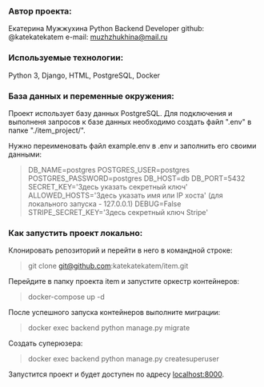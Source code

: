 ### **Автор проекта:**

Екатерина Мужжухина
Python Backend Developer
github: @katekatekatem
e-mail: muzhzhukhina@mail.ru


### **Используемые технологии:**

Python 3, Django, HTML, PostgreSQL, Docker


### **База данных и переменные окружения:**

Проект использует базу данных PostgreSQL.
Для подключения и выполненя запросов к базе данных необходимо создать файл ".env" в папке "./item_project/".

Нужно переименовать файл example.env в .env и заполнить его своими данными:

> DB_NAME=postgres
> POSTGRES_USER=postgres
> POSTGRES_PASSWORD=postgres
> DB_HOST=db
> DB_PORT=5432
> SECRET_KEY='Здесь указать секретный ключ'
> ALLOWED_HOSTS='Здесь указать имя или IP хоста' (для локального запуска - 127.0.0.1)
> DEBUG=False
> STRIPE_SECRET_KEY='Здесь секретный ключ Stripe'


### **Как запустить проект локально:**

Клонировать репозиторий и перейти в него в командной строке:

> git clone git@github.com:katekatekatem/item.git

Перейдите в папку проекта item и запустите оркестр контейнеров:

> docker-compose up -d

После успешного запуска контейнеров выполните миграции:

> docker exec backend python manage.py migrate

Создать суперюзера:

> docker exec backend python manage.py createsuperuser


Запустится проект и будет доступен по адресу [localhost:8000](http://localhost:8000/).
